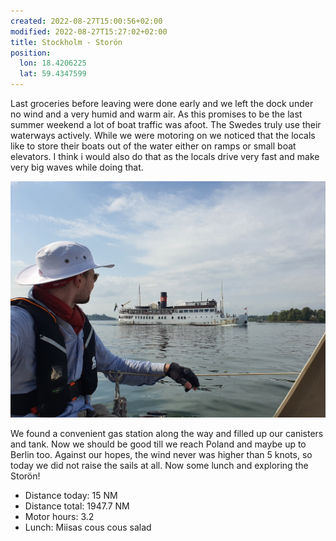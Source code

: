 ```yaml
---
created: 2022-08-27T15:00:56+02:00
modified: 2022-08-27T15:27:02+02:00
title: Stockholm - Storön
position:
  lon: 18.4206225
  lat: 59.4347599
---
```


Last groceries before leaving were done early and we left the dock under no wind and a very humid and warm air. As this promises to be the last summer weekend a lot of boat traffic was afoot. The Swedes truly use their waterways actively. While we were motoring on we noticed that the locals like to store their boats out of the water either on ramps or small boat elevators. I think i would also do that as the locals drive very fast and make very big waves while doing that.

![Image](../2022/83d403abb6177aff2ff0af1eae862086.jpg) 

We found a convenient gas station along the way and filled up our canisters and tank. Now we should be good till we reach Poland and maybe up to Berlin too. Against our hopes, the wind never was higher than 5 knots, so today we did not raise the sails at all. Now some lunch and exploring the Storön!

* Distance today: 15 NM
* Distance total: 1947.7 NM
* Motor hours: 3.2
* Lunch: Miisas cous cous salad
